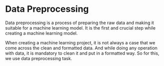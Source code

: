 # Data Preprocessing

Data preprocessing is a process of preparing the raw data and making it suitable for a machine learning model. It is the first and crucial step while creating a machine learning model.


When creating a machine learning project, it is not always a case that we come across the clean and formatted data. And while doing any operation with data, it is mandatory to clean it and put in a formatted way. So for this, we use data preprocessing task.

